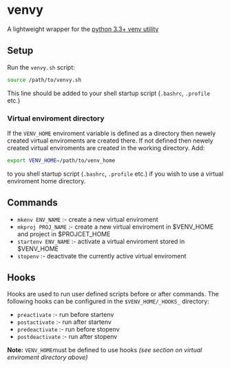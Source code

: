 # venvy
A lightweight wrapper for the [python 3.3+ venv utility](https://docs.python.org/3.3/library/venv.html)

## Setup
Run the `venvy.sh` script:
```bash
source /path/to/venvy.sh
```
This line should be added to your shell startup script (`.bashrc`, `.profile` etc.)

### Virtual enviroment directory
If the `VENV_HOME` enviroment variable is defined as a directory then newely created virtual enviroments are created there. If not defined then newely created virtual enviroments are created in the working directory. Add:
```bash
export VENV_HOME=/path/to/venv_home
```
to you shell startup script (`.bashrc`, `.profile` etc.) if you wish to use a virtual enviroment home directory.

## Commands
* `mkenv ENV_NAME` :- create a new virtual enviroment
* `mkproj PROJ_NAME` :- create a new virtual enviroment in $VENV_HOME and project in $PROJCET_HOME
* `startenv ENV_NAME` :- activate a virtual enviroment stored in $VENV_HOME
* `stopenv` :- deactivate the currently active virtual enviroment

## Hooks
Hooks are used to run user defined scripts before or after commands. The following hooks can be configured in the `$VENV_HOME/_HOOKS_` directory:
* `preactivate` :- run before startenv
* `postactivate` :- run after startenv
* `predeactivate` :- run before stopenv
* `postdeactivate` :- run after stopenv

**Note:** `VENV_HOME`must be defined to use hooks *(see section on virtual enviroment directory above)*
